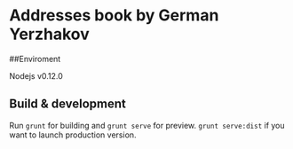 # Addresses book by German Yerzhakov

##Enviroment

Nodejs v0.12.0

## Build & development

Run `grunt` for building and `grunt serve` for preview.
`grunt serve:dist` if you want to launch production version.